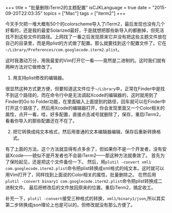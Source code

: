 +++
title  = "批量删除iTerm2的主题配置"
isCJKLanguage = true
date = "2015-09-20T22:03:35"
topics = ["Mac"]
tags = ["iterm2"]
+++


今天手欠把一堆大概有50个的colorscheme导入了iTerm2，最后发现也没有几个好看的，还是我的最爱Solarized最好，于是就想把那些新导入的都删掉，但死活找不到这些文件的路径。上网找了一番之后发现原来它并没有把这些主题文件放在自己的目录里，而是用plist的方式做了配置。那么就要找到这个配置文件了。它在`~/Library/Preferences/com.googlecode.iterm2.plist`。

这时我激动万分，用我最爱的Vim打开它一看——竟然是二进制的。这时我们就有两种方法对它做修改了。

1. 用支持plist修改的编辑器。

很显然这种方式更方便，但要知道这文件位于`~/Library`中，正常在Finder中是找不到这个路径的，而在命令行中是无法调起Xcode的编辑器的，这时就用到了Finder的Go to Folder功能，在里面输入上面提到的路径，回车就可以在Finder中打开这个路径了，然后用Xcode的编辑器打开，你会发现里面又一个Color相关的属性，点开一看，哇，好多配置，直接点击减号就删除了，保存，重启iTerm2，看看你导入的那些配置还在不在了。

2. 把它转换成纯文本格式，然后用普通的文本编辑器编辑，保存后重新转换格式。

有了上面的方法，这个方法就显得有点多余了，但如果你不是一个开发者，没有安装Xcode——貌似不是开发者也不会装iTerm2——那这种方法就奏效了。
首先为了保险起见，还是把这个文件备份一下。
然后，用`plutil -convert xml1 com.googlecode.iterm2.plist`命令把plist转换成xml格式的纯文本。这时就可以用Vim打开了，同样找到上面说的Color相关的属性，批量删除之。
在然后用`plutil -convert binary1 com.googlecode.iterm2.plist`命令把plist转换成二进制文件。
最后把修改后的文件放回原来的位置。重启iTerm2，搞定收工。

补充一下，`plutil -convert`接受三种格式的转换，`xml1/binary1/json`,所以其实第二步转换成json理论上也是可以的，但修改就没有那么方便了。

